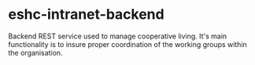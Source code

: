# eshc-intranet-backend
Backend REST service used to manage cooperative living. It's main functionality is to insure proper coordination of the working groups within the organisation. 

